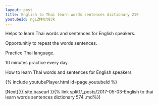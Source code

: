 ```yaml
---
layout: post
title: English to Thai learn words sentences dictionary 219 
youtubeId: ngLZMMst8Jk
---
```

 
 
Helps to learn Thai words and sentences for English speakers.

Opportunitiy to repeat the words sentences. 

Practice Thai language. 
 
10 minutes practice every day. 
 
How to learn Thai words and sentences for English speakers 
 
{% include youtubePlayer.html id=page.youtubeId %}
 
 
[Next]({{ site.baseurl }}{% link  split1/_posts/2017-05-03-English to thai learn words sentences dictionary 574 .md%})
 

